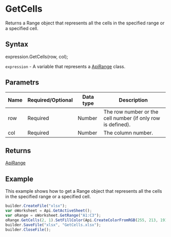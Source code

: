 # GetCells

Returns a Range object that represents all the cells in the specified range or a specified cell.

## Syntax

expression.GetCells(row, col);

`expression` - A variable that represents a [ApiRange](../ApiRange.md) class.

## Parametrs

| **Name** | **Required/Optional** | **Data type** | **Description** |
| ------------- | ------------- | ------------- | ------------- |
| row | Required | Number | The row number or the cell number (if only row is defined). |
| col | Required | Number | The column number. |

## Returns

[ApiRange](../ApiRange.md)

## Example

This example shows how to get a Range object that represents all the cells in the specified range or a specified cell.

```javascript
builder.CreateFile("xlsx");
var oWorksheet = Api.GetActiveSheet();
var oRange = oWorksheet.GetRange("A1:C3");
oRange.GetCells(2, 1).SetFillColor(Api.CreateColorFromRGB(255, 213, 191));
builder.SaveFile("xlsx", "GetCells.xlsx");
builder.CloseFile();
```
